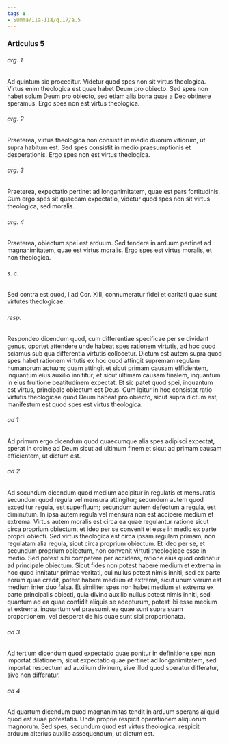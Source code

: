 ```yaml
---
tags : 
- Summa/IIa-IIæ/q.17/a.5
---
```


### Articulus 5

###### arg. 1
Ad quintum sic proceditur. Videtur quod spes non sit virtus theologica. Virtus enim theologica est quae habet Deum pro obiecto. Sed spes non habet solum Deum pro obiecto, sed etiam alia bona quae a Deo obtinere speramus. Ergo spes non est virtus theologica.

###### arg. 2
Praeterea, virtus theologica non consistit in medio duorum vitiorum, ut supra habitum est. Sed spes consistit in medio praesumptionis et desperationis. Ergo spes non est virtus theologica.

###### arg. 3
Praeterea, expectatio pertinet ad longanimitatem, quae est pars fortitudinis. Cum ergo spes sit quaedam expectatio, videtur quod spes non sit virtus theologica, sed moralis.

###### arg. 4
Praeterea, obiectum spei est arduum. Sed tendere in arduum pertinet ad magnanimitatem, quae est virtus moralis. Ergo spes est virtus moralis, et non theologica.

###### s. c.
Sed contra est quod, I ad Cor. XIII, connumeratur fidei et caritati quae sunt virtutes theologicae.

###### resp.
Respondeo dicendum quod, cum differentiae specificae per se dividant genus, oportet attendere unde habeat spes rationem virtutis, ad hoc quod sciamus sub qua differentia virtutis collocetur. Dictum est autem supra quod spes habet rationem virtutis ex hoc quod attingit supremam regulam humanorum actuum; quam attingit et sicut primam causam efficientem, inquantum eius auxilio innititur; et sicut ultimam causam finalem, inquantum in eius fruitione beatitudinem expectat. Et sic patet quod spei, inquantum est virtus, principale obiectum est Deus. Cum igitur in hoc consistat ratio virtutis theologicae quod Deum habeat pro obiecto, sicut supra dictum est, manifestum est quod spes est virtus theologica.

###### ad 1
Ad primum ergo dicendum quod quaecumque alia spes adipisci expectat, sperat in ordine ad Deum sicut ad ultimum finem et sicut ad primam causam efficientem, ut dictum est.

###### ad 2
Ad secundum dicendum quod medium accipitur in regulatis et mensuratis secundum quod regula vel mensura attingitur; secundum autem quod exceditur regula, est superfluum; secundum autem defectum a regula, est diminutum. In ipsa autem regula vel mensura non est accipere medium et extrema. Virtus autem moralis est circa ea quae regulantur ratione sicut circa proprium obiectum, et ideo per se convenit ei esse in medio ex parte proprii obiecti. Sed virtus theologica est circa ipsam regulam primam, non regulatam alia regula, sicut circa proprium obiectum. Et ideo per se, et secundum proprium obiectum, non convenit virtuti theologicae esse in medio. Sed potest sibi competere per accidens, ratione eius quod ordinatur ad principale obiectum. Sicut fides non potest habere medium et extrema in hoc quod innitatur primae veritati, cui nullus potest nimis inniti, sed ex parte eorum quae credit, potest habere medium et extrema, sicut unum verum est medium inter duo falsa. Et similiter spes non habet medium et extrema ex parte principalis obiecti, quia divino auxilio nullus potest nimis inniti, sed quantum ad ea quae confidit aliquis se adepturum, potest ibi esse medium et extrema, inquantum vel praesumit ea quae sunt supra suam proportionem, vel desperat de his quae sunt sibi proportionata.

###### ad 3
Ad tertium dicendum quod expectatio quae ponitur in definitione spei non importat dilationem, sicut expectatio quae pertinet ad longanimitatem, sed importat respectum ad auxilium divinum, sive illud quod speratur differatur, sive non differatur.

###### ad 4
Ad quartum dicendum quod magnanimitas tendit in arduum sperans aliquid quod est suae potestatis. Unde proprie respicit operationem aliquorum magnorum. Sed spes, secundum quod est virtus theologica, respicit arduum alterius auxilio assequendum, ut dictum est.

